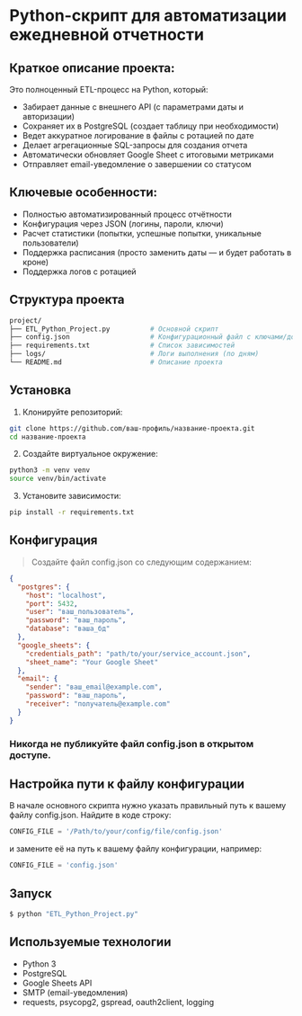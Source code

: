 # Python-скрипт для автоматизации ежедневной отчетности

## Краткое описание проекта:
Это полноценный ETL-процесс на Python, который:
- Забирает данные с внешнего API (c параметрами даты и авторизации)
- Сохраняет их в PostgreSQL (создает таблицу при необходимости)
- Ведет аккуратное логирование в файлы с ротацией по дате
- Делает агрегационные SQL-запросы для создания отчета
- Автоматически обновляет Google Sheet с итоговыми метриками
- Отправляет email-уведомление о завершении со статусом

## Ключевые особенности:

- Полностью автоматизированный процесс отчётности
- Конфигурация через JSON (логины, пароли, ключи)
- Расчет статистики (попытки, успешные попытки, уникальные пользователи)
- Поддержка расписания (просто заменить даты — и будет работать в кроне)
- Поддержка логов с ротацией

## Структура проекта
```bash
project/
├── ETL_Python_Project.py          # Основной скрипт
├── config.json                    # Конфигурационный файл с ключами/доступами
├── requirements.txt               # Список зависимостей
├── logs/                          # Логи выполнения (по дням)
└── README.md                      # Описание проекта
```
## Установка
1. Клонируйте репозиторий:
```bash
git clone https://github.com/ваш-профиль/название-проекта.git
cd название-проекта
```
2. Создайте виртуальное окружение:
```bash 
python3 -m venv venv
source venv/bin/activate
```
3. Установите зависимости:
```bash
pip install -r requirements.txt
```
## Конфигурация
> Создайте файл config.json со следующим содержанием:
```json
{
  "postgres": {
    "host": "localhost",
    "port": 5432,
    "user": "ваш_пользователь",
    "password": "ваш_пароль",
    "database": "ваша_бд"
  },
  "google_sheets": {
    "credentials_path": "path/to/your/service_account.json",
    "sheet_name": "Your Google Sheet"
  },
  "email": {
    "sender": "ваш_email@example.com",
    "password": "ваш_пароль",
    "receiver": "получатель@example.com"
  }
}
```

### Никогда не публикуйте файл config.json в открытом доступе.

## Настройка пути к файлу конфигурации
В начале основного скрипта нужно указать правильный путь к вашему файлу config.json. Найдите в коде строку:
```python
CONFIG_FILE = '/Path/to/your/config/file/config.json'
```
и замените её на путь к вашему файлу конфигурации, например:
```python
CONFIG_FILE = 'config.json'
```
## Запуск
```bash
$ python "ETL_Python_Project.py"
```

## Используемые технологии
- Python 3
- PostgreSQL
- Google Sheets API
- SMTP (email-уведомления)
- requests, psycopg2, gspread, oauth2client, logging




